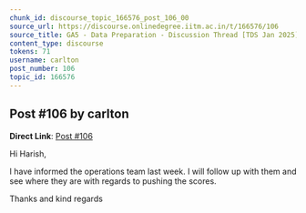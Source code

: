 ```yaml
---
chunk_id: discourse_topic_166576_post_106_00
source_url: https://discourse.onlinedegree.iitm.ac.in/t/166576/106
source_title: GA5 - Data Preparation - Discussion Thread [TDS Jan 2025]
content_type: discourse
tokens: 71
username: carlton
post_number: 106
topic_id: 166576
---
```


## Post #106 by carlton

**Direct Link**: [Post #106](https://discourse.onlinedegree.iitm.ac.in/t/166576/106)

Hi Harish,

I have informed the operations team last week. I will follow up with them and see where they are with regards to pushing the scores.

Thanks and kind regards
